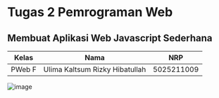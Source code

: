 # Tugas 2 Pemrograman Web
## Membuat Aplikasi Web Javascript Sederhana 

| Kelas | Nama | NRP |
| -------- | -------- | -------- |
| PWeb F | Ulima Kaltsum Rizky Hibatullah| 5025211009 |

![image](https://github.com/ulimakrh/Tugas-2-Pweb/assets/114993076/4353ae87-8c9b-48b0-8900-2d019717fefc)
